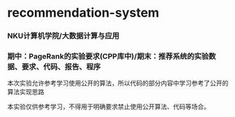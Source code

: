 # recommendation-system

### NKU计算机学院/大数据计算与应用

### 期中：PageRank的实验要求(CPP库中)/期末：推荐系统的实验数据、要求、代码、报告、程序

本次实验允许参考学习使用公开的算法，所以代码的部分内容中学习参考了公开的算法实现思路

本实验仅供参考学习，不得用于明确要求禁止使用公开算法、代码等场合。
